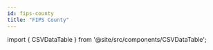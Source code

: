 ```yaml
---
id: fips-county
title: "FIPS County"
---
```


import { CSVDataTable } from '@site/src/components/CSVDataTable';




<CSVDataTable csvUrl="https://raw.githubusercontent.com/tuva-health/terminology/main/terminology/terminology__fips_county.csv" />